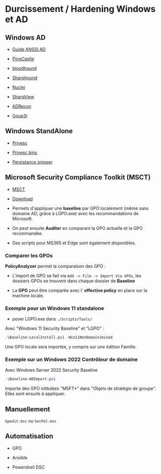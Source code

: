 ﻿# Durcissement / Hardening Windows et AD


## Windows AD

* [Guide ANSSI AD](https://cyber.gouv.fr/publications/recommandations-pour-ladministration-securisee-des-si-reposant-sur-ad)

* [PingCastle](https://www.pingcastle.com/)

* [bloodhound](https://github.com/SpecterOps/BloodHound)
* [Sharphound](https://github.com/BloodHoundAD/SharpHound)

* [Nuclei](https://github.com/projectdiscovery/nuclei)

* [SharpView](https://github.com/tevora-threat/SharpView)

* [ADRecon](https://github.com/adrecon/ADRecon)

* [Goup3r](https://github.com/Group3r/Group3r)


## Windows StandAlone

* [Privesc](https://github.com/carlospolop/PEASS-ng)

* [Privesc bins](https://lolbas-project.github.io/)

* [Persistance snipper](https://github.com/last-byte/PersistenceSniper)


## Microsoft Security Compliance Toolkit (MSCT)

* [MSCT](https://docs.microsoft.com/en-us/windows/security/threat-protection/windows-security-configuration-framework/security-compliance-toolkit-10)

* [Download](https://www.microsoft.com/en-us/download/details.aspx?id=55319)


* Permets d'appliquer une **baseline** par GPO localement (même sans domaine AD, grâce à LGPO.exe) avec les recommandations de Microsoft. 

* On peut ensuite **Auditer** en comparant la GPO actuelle et la GPO recommandée.

* Des scripts pour MS365 et Edge sont également disponibles.


### Comparer les GPOs

**PolicyAnalyzer** permet la comparaison des GPO :

* L'import de GPO se fait via `Add -> File -> Import Via GPOs`, les dossiers GPOs se trouvent dans chaque dossier de **Baseline**

* La **GPO** peut être comparée avec l' **effective policy** en place sur la machine locale.


### Exemple pour un Windows 11 standalone 

* poser LGPO.exe dans `./Scripts/Tools/`

Avec "Windows 11 Security Baseline" et "LGPO" :

```powershell
.\Baseline-LocalInstall.ps1 -Win11NonDomainJoined
```

Une GPO locale sera importée, y compris sur une édition Famille.


### Exemple sur un Windows 2022 Contrôleur de domaine

Avec Windows Server 2022 Security Baseline

```powershell
.\Baseline-ADImport.ps1
```

Importe des GPO intitulées "MSFT*" dans "Objets de stratégie de groupe". Elles sont ensuite à appliquer.


## Manuellement

`Gpedit.msc` ou `SecPol.msc`

## Automatisation

* GPO

* Ansible

* Powershell DSC
